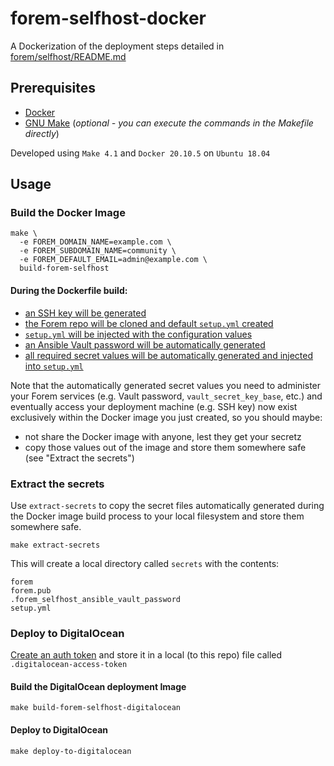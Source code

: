 # forem-selfhost-docker
A Dockerization of the deployment steps detailed in [forem/selfhost/README.md](https://github.com/forem/selfhost/blob/5e5ce60a5df738cd36261c80e94dac917e78868f/README.md)

## Prerequisites

- [Docker](https://docs.docker.com/get-docker/)
- [GNU Make](https://www.gnu.org/software/make/) (_optional - you can execute the commands in the Makefile directly_)

Developed using `Make 4.1` and `Docker 20.10.5` on `Ubuntu 18.04`

## Usage

### Build the Docker Image

```
make \
  -e FOREM_DOMAIN_NAME=example.com \
  -e FOREM_SUBDOMAIN_NAME=community \
  -e FOREM_DEFAULT_EMAIL=admin@example.com \
  build-forem-selfhost
```

#### During the Dockerfile build:

- [an SSH key will be generated](https://github.com/derekenos/forem-selfhost-docker/blob/91b28dfad86b3c7446a11d15dfa78037f2ec69f0/Dockerfile#L52)
- [the Forem repo will be cloned and default `setup.yml` created](https://github.com/derekenos/forem-selfhost-docker/blob/91b28dfad86b3c7446a11d15dfa78037f2ec69f0/Dockerfile#L56-L66)
- [`setup.yml` will be injected with the configuration values](https://github.com/derekenos/forem-selfhost-docker/blob/91b28dfad86b3c7446a11d15dfa78037f2ec69f0/Dockerfile#L68-L73)
- [an Ansible Vault password will be automatically generated](https://github.com/derekenos/forem-selfhost-docker/blob/91b28dfad86b3c7446a11d15dfa78037f2ec69f0/Dockerfile#L75-L76)
- [all required secret values will be automatically generated and injected into `setup.yml`](https://github.com/derekenos/forem-selfhost-docker/blob/91b28dfad86b3c7446a11d15dfa78037f2ec69f0/Dockerfile#L80-L94)

Note that the automatically generated secret values you need to administer your Forem services (e.g. Vault password, `vault_secret_key_base`, etc.)
and eventually access your deployment machine (e.g. SSH key) now exist exclusively within the Docker image you just created, so you should maybe:
- not share the Docker image with anyone, lest they get your secretz
- copy those values out of the image and store them somewhere safe (see "Extract the secrets")

### Extract the secrets

Use `extract-secrets` to copy the secret files automatically generated during the Docker image build process to
your local filesystem and store them somewhere safe.

```
make extract-secrets
```

This will create a local directory called `secrets` with the contents:
```
forem
forem.pub
.forem_selfhost_ansible_vault_password
setup.yml
```

### Deploy to DigitalOcean

[Create an auth token](https://docs.digitalocean.com/reference/api/create-personal-access-token/) and store it in a local (to this repo) file called `.digitalocean-access-token`

#### Build the DigitalOcean deployment Image

```
make build-forem-selfhost-digitalocean
```

#### Deploy to DigitalOcean

```
make deploy-to-digitalocean
```

